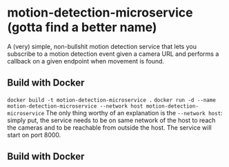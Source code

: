 # motion-detection-microservice (gotta find a better name)
A (very) simple, non-bullshit motion detection service that lets you subscribe to a motion detection event given a camera URL and performs a callback on a given endpoint when movement is found.

## Build with Docker
`docker build -t motion-detection-microservice .`
`docker run -d --name motion-detection-microservice --network host motion-detection-microservice`
The only thing worthy of an explanation is the `--network host`: simply put, the service needs to be on same network of the host to reach the cameras and to be reachable from outside the host.
The service will start on port 8000.

## Build with Docker